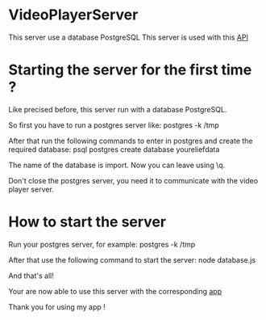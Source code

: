 # VideoPlayerServer

This server use a database PostgreSQL
This server is used with this [API](https://github.com/Theo-DARONAT/VideoPlayerApp.git)

# Starting the server for the first time ?

Like precised before, this server run with a database PostgreSQL.

So first you have to run a postgres server like: postgres -k /tmp

After that run the following commands to enter in postgres and create the required database:
psql postgres
create database youreliefdata

The name of the database is import.
Now you can leave using \q.

Don't close the postgres server, you need it to communicate with the video
player server.

# How to start the server

Run your postgres server, for example: postgres -k /tmp

After that use the following command to start the server: node database.js

And that's all!

Your are now able to use this server with the corresponding [app](https://github.com/Theo-DARONAT/VideoPlayerApp.git)

Thank you for using my app !

